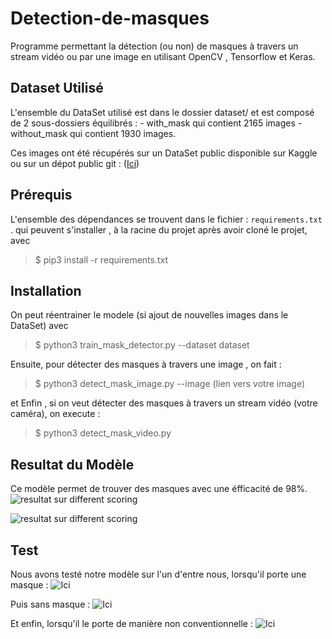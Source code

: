 # Detection-de-masques
Programme permettant la détection (ou non) de masques à travers un stream vidéo ou par une image en utilisant OpenCV , Tensorflow et Keras.


## Dataset Utilisé 
L'ensemble du DataSet utilisé est dans le dossier dataset/  et est composé de 2 sous-dossiers équilibrés : 
    - with_mask  qui contient 2165 images 
    - without_mask qui contient 1930 images.

Ces images ont été récupérés sur un DataSet public disponible sur Kaggle ou sur un dépot public git : ([Ici](https://github.com/X-zhangyang/Real-World-Masked-Face-Dataset)) 

## Prérequis 
L'ensemble des dépendances se trouvent dans le fichier : 
``` requirements.txt ``` . qui peuvent s'installer , à la racine du projet après avoir cloné le projet, avec 

>$ pip3 install -r requirements.txt

## Installation
 On peut réentrainer le modele (si ajout de nouvelles images dans le DataSet) avec 
 
 >$ python3 train_mask_detector.py --dataset dataset
 
 Ensuite, pour détecter des masques à travers une image , on fait : 
 
 >$ python3 detect_mask_image.py --image (lien vers votre image)

et Enfin , si on veut détecter des masques à travers un stream vidéo (votre caméra), on execute : 

>$ python3 detect_mask_video.py

## Resultat du Modèle

Ce modèle permet de trouver des masques avec une éfficacité de 98%.
![resultat sur different scoring](https://github.com/IAAP-project/Detection-de-masques/blob/main/result/plot.png )

![resultat sur different scoring](https://github.com/IAAP-project/Detection-de-masques/blob/main/result/accuracy.png)

## Test 
Nous avons testé notre modèle sur l'un d'entre nous, lorsqu'il porte une masque : 
![Ici](https://github.com/IAAP-project/Detection-de-masques/blob/main/result/withMask.png)

Puis sans masque : 
![Ici](https://github.com/IAAP-project/Detection-de-masques/blob/main/result/withoutMask.png)

Et enfin, lorsqu'il le porte de manière non conventionnelle : 
![Ici](https://github.com/IAAP-project/Detection-de-masques/blob/main/result/withOrWithoutMask.png)


